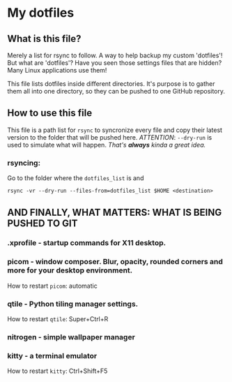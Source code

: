 # My dotfiles

## What is this file?

Merely a list for rsync to follow. A way to help backup my custom 'dotfiles'! But what are 'dotfiles'?
Have you seen those settings files that are hidden? Many Linux applications use them!

This file lists dotfiles inside different directories. It's purpose
is to gather them all into one directory, so they can be pushed to
one GitHub repository.

## How to use this file

This file is a path list for `rsync` to syncronize every file and copy their latest version to
the <destination> folder that will be pushed here.
*ATTENTION*: `--dry-run` is used to simulate what will happen. *That's **always** kinda a great idea.*

### rsyncing:

Go to the folder where the `dotfiles_list` is and

`rsync -vr --dry-run --files-from=dotfiles_list $HOME <destination>`


## AND FINALLY, WHAT MATTERS: WHAT IS BEING PUSHED TO GIT

### .xprofile - startup commands for X11 desktop.
### picom -  window composer. Blur, opacity, rounded corners and more for your desktop environment.
How to restart `picom`: automatic
### qtile - Python tiling manager settings.
How to restart `qtile`: Super+Ctrl+R
### nitrogen - simple wallpaper manager
### kitty - a terminal emulator
How to restart `kitty`: Ctrl+Shift+F5
